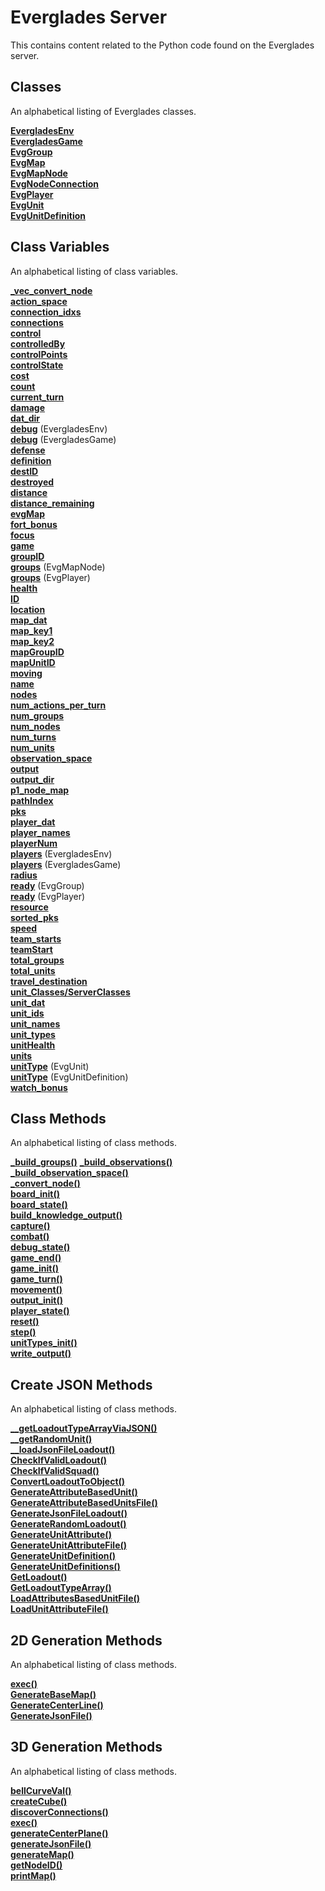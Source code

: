 # Everglades Server
This contains content related to the Python code found on the Everglades server.

## Classes
An alphabetical listing of Everglades classes.

[**EvergladesEnv**](./Classes/ServerClasses/EvergladesEnv.md)  
[**EvergladesGame**](./Classes/ServerClasses/EvergladesGame.md)  
[**EvgGroup**](./Classes/ServerClasses/EvgGroup.md)  
[**EvgMap**](./Classes/ServerClasses/EvgMap.md)  
[**EvgMapNode**](./Classes/ServerClasses/EvgMapNode.md)  
[**EvgNodeConnection**](./Classes/ServerClasses/EvgNodeConnection.md)  
[**EvgPlayer**](./Classes/ServerClasses/EvgPlayer.md)  
[**EvgUnit**](./Classes/ServerClasses/EvgUnit.md)  
[**EvgUnitDefinition**](./Classes/ServerClasses/EvgUnitDefinition.md)  

## Class Variables
An alphabetical listing of class variables.

[**_vec_convert_node**](./Classes/ServerClasses/EvergladesGame.md)  
[**action_space**](./Classes/ServerClasses/EvergladesEnv.md)  
[**connection_idxs**](./Classes/ServerClasses/EvgMapNode.md)  
[**connections**](./Classes/ServerClasses/EvgMapNode.md)  
[**control**](./Classes/ServerClasses/EvgUnitDefinition.md)  
[**controlledBy**](./Classes/ServerClasses/EvgMapNode.md)  
[**controlPoints**](./Classes/ServerClasses/EvgMapNode.md)  
[**controlState**](./Classes/ServerClasses/EvgMapNode.md)   
[**cost**](./Classes/ServerClasses/EvgUnitDefinition.md)  
[**count**](./Classes/ServerClasses/EvgUnit.md)  
[**current_turn**](./Classes/ServerClasses/EvergladesGame.md)  
[**damage**](./Classes/ServerClasses/EvgUnitDefinition.md)  
[**dat_dir**](./Classes/ServerClasses/EvergladesGame.md)  
[**debug**](./Classes/ServerClasses/EvergladesEnv.md) (EvergladesEnv)  
[**debug**](./Classes/ServerClasses/EvergladesGame.md) (EvergladesGame)  
[**defense**](./Classes/ServerClasses/EvgMapNode.md)  
[**definition**](./Classes/ServerClasses/EvgUnit.md)  
[**destID**](./Classes/ServerClasses/EvgNodeConnection.md)  
[**destroyed**](./Classes/ServerClasses/EvgGroup.md)  
[**distance**](./Classes/ServerClasses/EvgNodeConnection.md)  
[**distance_remaining**](./Classes/ServerClasses/EvgGroup.md)  
[**evgMap**](./Classes/ServerClasses/EvergladesGame.md)  
[**fort_bonus**](./Classes/ServerClasses/EvergladesGame.md)  
[**focus**](./Classes/ServerClasses/EvergladesGame.md)  
[**game**](./Classes/ServerClasses/EvergladesEnv.md)  
[**groupID**](./Classes/ServerClasses/EvgGroup.md)  
[**groups**](./Classes/ServerClasses/EvgMapNode.md) (EvgMapNode)  
[**groups**](./Classes/ServerClasses/EvgPlayer.md) (EvgPlayer)  
[**health**](./Classes/ServerClasses/EvgUnitDefinition.md)  
[**ID**](./Classes/ServerClasses/EvgMapNode.md)  
[**location**](./Classes/ServerClasses/EvgGroup.md)  
[**map_dat**](./Classes/ServerClasses/EvergladesGame.md)  
[**map_key1**](./Classes/ServerClasses/EvergladesGame.md)  
[**map_key2**](./Classes/ServerClasses/EvergladesGame.md)  
[**mapGroupID**](./Classes/ServerClasses/EvgGroup.md)  
[**mapUnitID**](./Classes/ServerClasses/EvgGroup.md)  
[**moving**](./Classes/ServerClasses/EvgGroup.md)  
[**name**](./Classes/ServerClasses/EvgMap.md)  
[**nodes**](./Classes/ServerClasses/EvgMap.md)  
[**num_actions_per_turn**](./Classes/ServerClasses/EvergladesEnv.md)  
[**num_groups**](./Classes/ServerClasses/EvergladesEnv.md)  
[**num_nodes**](./Classes/ServerClasses/EvergladesEnv.md)  
[**num_turns**](./Classes/ServerClasses/EvergladesEnv.md)    
[**num_units**](./Classes/ServerClasses/EvergladesEnv.md)  
[**observation_space**](./Classes/ServerClasses/EvergladesEnv.md)  
[**output**](./Classes/ServerClasses/EvergladesGame.md)  
[**output_dir**](./Classes/ServerClasses/EvergladesGame.md)  
[**p1_node_map**](./Classes/ServerClasses/EvergladesGame.md)  
[**pathIndex**](./Classes/ServerClasses/EvgGroup.md)  
[**pks**](./Classes/ServerClasses/EvergladesEnv.md)  
[**player_dat**](./Classes/ServerClasses/EvergladesEnv.md)  
[**player_names**](./Classes/ServerClasses/EvergladesGame.md)   
[**playerNum**](./Classes/ServerClasses/EvgPlayer.md)  
[**players**](./Classes/ServerClasses/EvergladesEnv.md) (EvergladesEnv)  
[**players**](./Classes/ServerClasses/EvergladesGame.md) (EvergladesGame)  
[**radius**](./Classes/ServerClasses/EvgMapNode.md)  
[**ready**](./Classes/ServerClasses/EvgGroup.md) (EvgGroup)  
[**ready**](./Classes/ServerClasses/EvgPlayer.md) (EvgPlayer)  
[**resource**](./Classes/ServerClasses/EvgMapNode.md)  
[**sorted_pks**](./Classes/ServerClasses/EvergladesEnv.md)  
[**speed**](./Classes/ServerClasses/EvgUnitDefinition.md)  
[**team_starts**](./Classes/ServerClasses/EvergladesGame.md)  
[**teamStart**](./Classes/ServerClasses/EvgMapNode.md)  
[**total_groups**](./Classes/ServerClasses/EvergladesGame.md)  
[**total_units**](./Classes/ServerClasses/EvergladesGame.md)  
[**travel_destination**](./Classes/ServerClasses/EvgGroup.md)  
[**unit_Classes/ServerClasses**](./Classes/ServerClasses/EvergladesEnv.md)  
[**unit_dat**](./Classes/ServerClasses/EvergladesGame.md)  
[**unit_ids**](./Classes/ServerClasses/EvergladesGame.md)  
[**unit_names**](./Classes/ServerClasses/EvergladesGame.md)  
[**unit_types**](./Classes/ServerClasses/EvergladesGame.md)  
[**unitHealth**](./Classes/ServerClasses/EvgUnit.md)  
[**units**](./Classes/ServerClasses/EvgGroup.md)  
[**unitType**](./Classes/ServerClasses/EvgUnit.md) (EvgUnit)  
[**unitType**](./Classes/ServerClasses/EvgUnitDefinition.md) (EvgUnitDefinition)  
[**watch_bonus**](./Classes/ServerClasses/EvergladesGame.md)  

## Class Methods
An alphabetical listing of class methods.

[**_build_groups()**](./Methods/ServerMethods/_build_groups().md)
[**_build_observations()**](./Methods/ServerMethods/_build_observations().md)  
[**_build_observation_space()**](./Methods/ServerMethods/_build_observation_space().md)  
[**_convert_node()**](./Methods/ServerMethods/_convert_node().md)  
[**board_init()**](./Methods/ServerMethods/board_init().md)  
[**board_state()**](./Methods/ServerMethods/board_state().md)  
[**build_knowledge_output()**](./Methods/ServerMethods/build_knowledge_output().md)  
[**capture()**](./Methods/ServerMethods/capture().md)  
[**combat()**](./Methods/ServerMethods/combat().md)  
[**debug_state()**](./Methods/ServerMethods/debug_state().md)  
[**game_end()**](./Methods/ServerMethods/game_end().md)  
[**game_init()**](./Methods/ServerMethods/game_init().md)  
[**game_turn()**](./Methods/ServerMethods/game_turn().md)  
[**movement()**](./Methods/ServerMethods/movement().md)  
[**output_init()**](./Methods/ServerMethods/output_init().md)  
[**player_state()**](./Methods/ServerMethods/player_state().md)  
[**reset()**](./Methods/ServerMethods/reset().md)  
[**step()**](./Methods/ServerMethods/step().md)  
[**unitTypes_init()**](./Methods/ServerMethods/unitTypes_init().md)  
[**write_output()**](./Methods/ServerMethods/write_output().md)  

## Create JSON Methods
An alphabetical listing of class methods.

[**__getLoadoutTypeArrayViaJSON()**](./Methods/ServerMethods/CreateJSONMethods/__getLoadoutTypeArrayViaJSON().md)  
[**__getRandomUnit()**](./Methods/ServerMethods/CreateJSONMethods/__getRandomUnit().md)  
[**__loadJsonFileLoadout()**](./Methods/ServerMethods/CreateJSONMethods/__loadJsonFileLoadout().md)  
[**CheckIfValidLoadout()**](./Methods/ServerMethods/CreateJSONMethods/CheckIfValidLoadout().md)  
[**CheckIfValidSquad()**](./Methods/ServerMethods/CreateJSONMethods/CheckIfValidSquad().md)  
[**ConvertLoadoutToObject()**](./Methods/ServerMethods/CreateJSONMethods/ConvertLoadoutToObject().md)  
[**GenerateAttributeBasedUnit()**](./Methods/ServerMethods/CreateJSONMethods/GenerateAttributeBasedUnit().md)  
[**GenerateAttributeBasedUnitsFile()**](./Methods/ServerMethods/CreateJSONMethods/GenerateAttributeBasedUnitsFile().md)  
[**GenerateJsonFileLoadout()**](./Methods/ServerMethods/CreateJSONMethods/GenerateJsonFileLoadout().md)  
[**GenerateRandomLoadout()**](./Methods/ServerMethods/CreateJSONMethods/GenerateRandomLoadout().md)  
[**GenerateUnitAttribute()**](./Methods/ServerMethods/CreateJSONMethods/GenerateUnitAttribute().md)  
[**GenerateUnitAttributeFile()**](./Methods/ServerMethods/CreateJSONMethods/GenerateUnitAttributeFile().md)  
[**GenerateUnitDefinition()**](./Methods/ServerMethods/CreateJSONMethods/GenerateUnitDefinition().md)  
[**GenerateUnitDefinitions()**](./Methods/ServerMethods/CreateJSONMethods/GenerateUnitDefinitions().md)  
[**GetLoadout()**](./Methods/ServerMethods/CreateJSONMethods/GetLoadout().md)  
[**GetLoadoutTypeArray()**](./Methods/ServerMethods/CreateJSONMethods/GetLoadoutTypeArray().md)  
[**LoadAttributesBasedUnitFile()**](./Methods/ServerMethods/CreateJSONMethods/LoadAttributesBasedUnitFile().md)  
[**LoadUnitAttributeFile()**](./Methods/ServerMethods/CreateJSONMethods/LoadUnitAttributeFile().md)  

## 2D Generation Methods
An alphabetical listing of class methods.

[**exec()**](./Methods/ServerMethods/2DGenerationMethods/exec().md)  
[**GenerateBaseMap()**](./Methods/ServerMethods/2DGenerationMethods/GenerateBaseMap().md)  
[**GenerateCenterLine()**](./Methods/ServerMethods/2DGenerationMethods/GenerateCenterLine().md)  
[**GenerateJsonFile()**](./Methods/ServerMethods/2DGenerationMethods/GenerateJsonFile().md)  

## 3D Generation Methods
An alphabetical listing of class methods.

[**bellCurveVal()**](./Methods/ServerMethods/3DGenerationMethods/bellCurveVal().md)  
[**createCube()**](./Methods/ServerMethods/3DGenerationMethods/createCube().md)  
[**discoverConnections()**](./Methods/ServerMethods/3DGenerationMethods/discoverConnections().md)  
[**exec()**](./Methods/ServerMethods/3DGenerationMethods/exec().md)  
[**generateCenterPlane()**](./Methods/ServerMethods/3DGenerationMethods/generateCenterPlane().md)  
[**generateJsonFile()**](./Methods/ServerMethods/3DGenerationMethods/generateJsonFile().md)  
[**generateMap()**](./Methods/ServerMethods/3DGenerationMethods/generateMap().md)  
[**getNodeID()**](./Methods/ServerMethods/3DGenerationMethods/getNodeID().md)  
[**printMap()**](./Methods/ServerMethods/3DGenerationMethods/printMap().md)  
